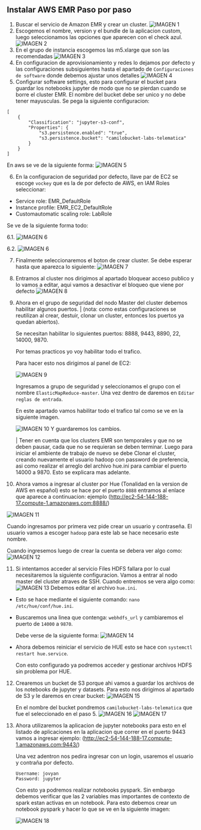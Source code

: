 ## Instalar AWS EMR Paso por paso

1. Buscar el servicio de Amazon EMR y crear un cluster.
![IMAGEN 1](./images/1.png)
2. Escogemos el nombre, version y el bundle de la aplicacion custom, luego seleccionamos las opciones que aparecen con el check azul.
![IMAGEN 2](./images/2.png)
3. En el grupo de instancia escogemos las m5.xlarge que son las recomendadas
![IMAGEN 3](./images/3.png)
4. En configuracion de aprovisionamiento y redes lo dejamos por defecto y las configuraciones subsiguientes hasta el apartado de `Configuraciones de software` donde debemos ajustar unos detalles
![IMAGEN 4](./images/4.png)
5. Configurar software settings, esto para configurar el bucket para guardar los notebooks jupyter de modo que no se pierdan cuando se borre el cluster EMR. El nombre del bucket debe ser unico y no debe tener mayusculas.
Se pega la siguiente configuracion: 
```
[
    {
        "Classification": "jupyter-s3-conf",
        "Properties": {
            "s3.persistence.enabled": "true",
            "s3.persistence.bucket": "camilobucket-labs-telematica"
        }
    }
]
```
En aws se ve de la siguiente forma:
![IMAGEN 5](./images/5.png)

6. En la configuracion de seguridad por defecto, llave par de EC2 se escoge `vockey` que es la de por defecto de AWS, en IAM Roles seleccionar:

* Service role: EMR_DefaultRole
* Instance profile: EMR_EC2_DefaultRole
* Customautomatic scaling role: LabRole

Se ve de la siguiente forma todo:

  6.1.
    ![IMAGEN 6](./images/6-1.png)

  6.2.
    ![IMAGEN 6](./images/6-2.png)

7. Finalmente seleccionaremos el boton de crear cluster.
Se debe esperar hasta que aparezca lo siguiente:
![IMAGEN 7](./images/7.png)

8. Entramos al cluster nos dirigimos al apartado bloquear acceso publico y lo vamos a editar, aqui vamos a desactivar el bloqueo que viene por defecto
![IMAGEN 8](./images/8.png)
9. Ahora en el grupo de seguridad del nodo Master del cluster debemos habilitar algunos puertos.
| (nota: como estas configuraciones se reutilizan al crear, destuir, clonar un cluster, entonces los puertos ya quedan abiertos).

    Se necesitan habilitar lo siguientes puertos: 8888, 9443, 8890, 22, 14000,  9870. 
    
    Por temas practicos yo voy habilitar todo el trafico.

    Para hacer esto nos dirigimos al panel de EC2: 

    ![IMAGEN 9](./images/9.png)

    Ingresamos a grupo de seguridad y seleccionamos el grupo con el nombre `ElasticMapReduce-master`. Una vez dentro de daremos en `Editar reglas de entrada`.

    En este apartado vamos habilitar todo el trafico tal como se ve en la siguiente imagen.

    ![IMAGEN  10](./images/10.png)
    Y guardaremos los cambios.

    | Tener en cuenta que los clusters EMR son temporales y que no se deben pausar, cada que no se requieran se deben terminar. Luego para iniciar el ambiente de trabajo de nuevo se debe Clonar el cluster, creando nuevamente el usuario hadoop con password de preferencia, asi como realizar el arreglo del archivo hue.ini para cambiar el puerto 14000 a 9870. Esto se explicara mas adelante.

10. Ahora vamos a ingresar al cluster por Hue (Tonalidad en la version de AWS en español) esto se hace por el puerto `8888` entramos al enlace que aparece a continuacion: ejemplo (http://ec2-54-144-188-17.compute-1.amazonaws.com:8888/)

![IMAGEN  11](./images/11.png)

Cuando ingresamos por primera vez pide crear un usuario y contraseña. El usuario vamos a escoger `hadoop` para este lab se hace necesario este nombre.

Cuando ingresemos luego de crear la cuenta se debera ver algo como:
![IMAGEN  12](./images/12.png)

11. Si intentamos acceder al servicio Files HDFS fallara por lo cual necesitaremos la siguiente configuracion. Vamos a entrar al nodo master del cluster atraves de SSH. Cuando entremos se vera algo como:
![IMAGEN 13](./images/13.png)
Debemos editar el archivo `hue.ini`. 
* Esto se hace mediante el siguiente comando: `nano /etc/hue/conf/hue.ini`. 
* Buscaremos una linea que contenga: `webhdfs_url` y cambiaremos el puerto de `14000` a `9870`.

  Debe verse de la siguiente forma:
![IMAGEN  14](./images/14.png)
* Ahora debemos reiniciar el servicio de HUE esto se hace con `systemctl restart hue.service`.

  Con esto configurado ya podremos acceder y gestionar archivos HDFS sin problema por HUE.

12. Crearemos un bucket de S3 porque ahi vamos a guardar los archivos de los notebooks de jupyter y datasets. Para esto nos dirigimos al apartado de S3 y le daremos en crear bucket:
![IMAGEN 15](./images/15.png)

    En el nombre del bucket pondremos `camilobucket-labs-telematica` que fue el seleccionado en el paso 5.
    ![IMAGEN 16](./images/16.png)
    ![IMAGEN 17](./images/17.png)

13. Ahora utilizaremos la aplicacion de jupyter notebooks para esto en el listado de aplicaciones en la aplicacion que correr en el puerto 9443 vamos a ingresar ejemplo: (http://ec2-54-144-188-17.compute-1.amazonaws.com:9443/)

    Una vez adentron nos pedira ingresar con un login, usaremos el usuario y contraña por defecto.
    ```
    Username: jovyan
    Password: jupyter
    ```

    Con esto ya podremos realizar notebooks pyspark. Sin embargo debemos verificar que las 2 variables mas importantes de contexto de spark estan activas en un notebook. Para esto debemos crear un notebook pyspark y hacer lo que se ve en la siguiente imagen:
    
    ![IMAGEN  18](./images/18.png)